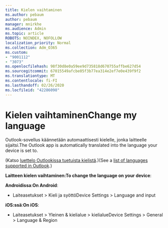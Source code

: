 ```yaml
---
title: Kielen vaihtaminen
ms.author: pebaum
author: pebaum
manager: mnirkhe
ms.audience: Admin
ms.topic: article
ROBOTS: NOINDEX, NOFOLLOW
localization_priority: Normal
ms.collection: Adm_O365
ms.custom:
- "9001112"
- "3073"
ms.openlocfilehash: 98f30d8e0a59ee9d735818d670755affbe627d54
ms.sourcegitcommit: 67015549afcbe05f3b77ea314e2ef7e0e439f9f2
ms.translationtype: MT
ms.contentlocale: fi-FI
ms.lasthandoff: 02/26/2020
ms.locfileid: "42286098"
---
```

# <a name="change-my-language"></a><span data-ttu-id="189e0-102">Kielen vaihtaminen</span><span class="sxs-lookup"><span data-stu-id="189e0-102">Change my language</span></span>

<span data-ttu-id="189e0-103">Outlook-sovellus käännetään automaattisesti kielelle, jonka laitteelle sijaitsi.</span><span class="sxs-lookup"><span data-stu-id="189e0-103">The Outlook app is automatically translated into the language your device is set to.</span></span> 

<span data-ttu-id="189e0-104">(Katso [luettelo Outlookissa tuetuista kielistä](https://acompli.helpshift.com/a/outlook/?s=general-questions&f=in-which-languages-is-your-app-translated).)</span><span class="sxs-lookup"><span data-stu-id="189e0-104">(See a [list of languages supported in Outlook](https://acompli.helpshift.com/a/outlook/?s=general-questions&f=in-which-languages-is-your-app-translated).)</span></span> 

<span data-ttu-id="189e0-105">**Laitteen kielen vaihtaminen:**</span><span class="sxs-lookup"><span data-stu-id="189e0-105">**To change the language on your device**:</span></span> 

<span data-ttu-id="189e0-106">**Androidissa**:</span><span class="sxs-lookup"><span data-stu-id="189e0-106">**On Android**:</span></span> 

- <span data-ttu-id="189e0-107">Laiteasetukset > Kieli ja syöttö</span><span class="sxs-lookup"><span data-stu-id="189e0-107">Device Settings > Language and input</span></span> 

<span data-ttu-id="189e0-108">**iOS:ssä**:</span><span class="sxs-lookup"><span data-stu-id="189e0-108">**On iOS**:</span></span> 

- <span data-ttu-id="189e0-109">Laiteasetukset > Yleinen & kielialue > kielialue</span><span class="sxs-lookup"><span data-stu-id="189e0-109">Device Settings > General > Language & Region</span></span> 
